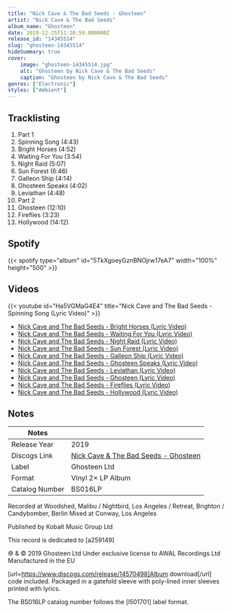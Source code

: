 ```yaml
---
title: "Nick Cave & The Bad Seeds - Ghosteen"
artist: "Nick Cave & The Bad Seeds"
album_name: "Ghosteen"
date: 2019-12-25T11:28:59.000000Z
release_id: "14345514"
slug: "ghosteen-14345514"
hideSummary: true
cover:
    image: "ghosteen-14345514.jpg"
    alt: "Ghosteen by Nick Cave & The Bad Seeds"
    caption: "Ghosteen by Nick Cave & The Bad Seeds"
genres: ["Electronic"]
styles: ["Ambient"]
---
```


## Tracklisting
1. Part 1
2. Spinning Song (4:43)
3. Bright Horses (4:52)
4. Waiting For You (3:54)
5. Night Raid (5:07)
6. Sun Forest (6:46)
7. Galleon Ship (4:14)
8. Ghosteen Speaks (4:02)
9. Leviathan (4:48)
10. Part 2
11. Ghosteen (12:10)
12. Fireflies (3:23)
13. Hollywood (14:12)


## Spotify
{{< spotify type="album" id="5TkXgoeyGznBNOjrw17eA7" width="100%" height="500" >}}



## Videos
{{< youtube id="Ha5VGMaG4E4" title="Nick Cave and The Bad Seeds - Spinning Song (Lyric Video)" >}}
- [Nick Cave and The Bad Seeds - Bright Horses (Lyric Video)](https://www.youtube.com/watch?v=cfKYImFP_Pw)
- [Nick Cave and The Bad Seeds - Waiting For You (Lyric Video)](https://www.youtube.com/watch?v=e0vQTzYe9Lk)
- [Nick Cave and The Bad Seeds - Night Raid (Lyric Video)](https://www.youtube.com/watch?v=pdhF0RhixRA)
- [Nick Cave and The Bad Seeds - Sun Forest (Lyric Video)](https://www.youtube.com/watch?v=jxqdO0SO18M)
- [Nick Cave and The Bad Seeds - Galleon Ship (Lyric Video)](https://www.youtube.com/watch?v=4DjshyO_uT0)
- [Nick Cave and The Bad Seeds - Ghosteen Speaks (Lyric Video)](https://www.youtube.com/watch?v=-DQT_R2VMJQ)
- [Nick Cave and The Bad Seeds - Leviathan (Lyric Video)](https://www.youtube.com/watch?v=H3M0mkmDL1o)
- [Nick Cave and The Bad Seeds - Ghosteen (Lyric Video)](https://www.youtube.com/watch?v=7IE5A2_LV6I)
- [Nick Cave and The Bad Seeds - Fireflies (Lyric Video)](https://www.youtube.com/watch?v=PDm1w067hdU)
- [Nick Cave and The Bad Seeds - Hollywood (Lyric Video)](https://www.youtube.com/watch?v=MfDx09Ko8G4)

## Notes
| Notes          |             |
| ---------------| ----------- |
| Release Year   | 2019 |
| Discogs Link   | [Nick Cave & The Bad Seeds - Ghosteen](https://www.discogs.com/release/14345514-Nick-Cave-And-The-Bad-Seeds-Ghosteen) |
| Label          | Ghosteen Ltd |
| Format         | Vinyl 2× LP Album |
| Catalog Number | BS016LP |

Recorded at Woodshed, Malibu / Nightbird, Los Angeles / Retreat, Brighton / Candybomber, Berlin
Mixed at Conway, Los Angeles

Published by Kobalt Music Group Ltd

This record is dedicated to [a259149]

℗ & © 2019 Ghosteen Ltd
Under exclusive license to AWAL Recordings Ltd
Manufactured in the EU

 
[url=https://www.discogs.com/release/14570498]Album download[/url] code included.
Packaged in a gatefold sleeve with poly-lined inner sleeves printed with lyrics.

The BS016LP catalog number follows the [l501701] label format.

